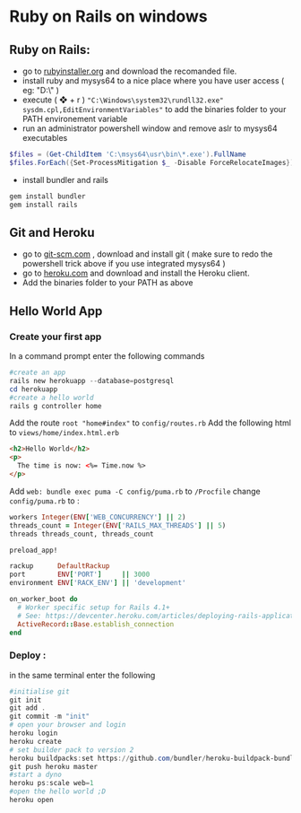 # Ruby on Rails on windows
## Ruby on Rails:
- go to [rubyinstaller.org](https://rubyinstaller.org/downloads/) and download the recomanded file.
- install ruby and mysys64 to a nice place where you have user access ( eg: "D:\\" )
-  execute ( ❖ + r ) ```"C:\Windows\system32\rundll32.exe" sysdm.cpl,EditEnvironmentVariables"``` to add the binaries folder to your PATH environement variable
- run an administrator powershell window and remove aslr to mysys64 executables
```powershell
$files = (Get-ChildItem 'C:\msys64\usr\bin\*.exe').FullName
$files.ForEach({Set-ProcessMitigation $_ -Disable ForceRelocateImages})
```
- install bundler and rails
```powershell
gem install bundler
gem install rails
```
## Git and Heroku
- go to [git-scm.com](https://git-scm.com/download/win) , download and install git ( make sure to redo the powershell trick above if you use integrated mysys64 )
- go to [heroku.com](https://devcenter.heroku.com/articles/heroku-cli#download-and-install) and download and install the Heroku client.
- Add the binaries folder to your PATH as above
## Hello World App
### Create your first app
In a command prompt enter the following commands
```powershell
#create an app
rails new herokuapp --database=postgresql
cd herokuapp
#create a hello world
rails g controller home
```
Add the route ```root "home#index"``` to ```config/routes.rb```
Add the following html to ```views/home/index.html.erb```
```html
<h2>Hello World</h2>
<p>
  The time is now: <%= Time.now %>
</p>
```
Add ```web: bundle exec puma -C config/puma.rb``` to ```/Procfile```
change ```config/puma.rb``` to :
```ruby
workers Integer(ENV['WEB_CONCURRENCY'] || 2)
threads_count = Integer(ENV['RAILS_MAX_THREADS'] || 5)
threads threads_count, threads_count

preload_app!

rackup      DefaultRackup
port        ENV['PORT']     || 3000
environment ENV['RACK_ENV'] || 'development'

on_worker_boot do
  # Worker specific setup for Rails 4.1+
  # See: https://devcenter.heroku.com/articles/deploying-rails-applications-with-the-puma-web-server#on-worker-boot
  ActiveRecord::Base.establish_connection
end
```
### Deploy :
in the same terminal enter the following
```powershell
#initialise git
git init
git add .
git commit -m "init"
# open your browser and login
heroku login
heroku create
# set builder pack to version 2
heroku buildpacks:set https://github.com/bundler/heroku-buildpack-bundler2
git push heroku master
#start a dyno
heroku ps:scale web=1
#open the hello world ;D
heroku open
```
